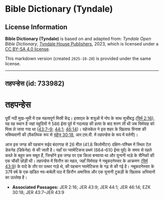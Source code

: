 # Bible Dictionary (Tyndale)

## License Information

**Bible Dictionary (Tyndale)** is based on and adapted from: _Tyndale Open Bible Dictionary_, [Tyndale House Publishers](https://tyndaleopenresources.com/), 2023, which is licensed under a [CC BY-SA 4.0 license](https://creativecommons.org/licenses/by-sa/4.0/legalcode.en).

This markdown version (created `2025-10-20`) is provided under the same license.



--------------------------------

## तहपन्हेस (id: 733982)

तहपन्हेस
========

पूर्वी नदी मुख\-भूमी में एक महत्वपूर्ण मिस्री केंद्र। इस्राएल के शत्रुओं में नोप के साथ सूचीबद्ध ([यिर्म 2:16](https://ref.ly/Jer2:16)), यह वह स्थान है जहां यहूदियों ने 586 ईसा पूर्व में गदल्याह की हत्या के बाद शरण ली थी जब यिर्मयाह को मिस्र ले जाया गया था ([43:7–9](https://ref.ly/Jer43:7-Jer43:9); [44:1](https://ref.ly/Jer44:1); [46:14](https://ref.ly/Jer46:14))। यहेजकेल ने इस शहर के खिलाफ विनाश की भविष्यवाणी की (वैकल्पिक रूप से [यहेज 30:18](https://ref.ly/Ezek30:18), आर.एस.वी. में तहपन्हेस के रूप में वर्तनी)। 

आज इस जगह की पहचान सईद बंदरगाह से 26 मील (41\.8 किलोमीटर) दक्षिण\-पश्चिम में स्थित टेल डेफनेह (डिफेनेह) से की जाती है। यहाँ पर प्सामेटिकस प्रथमं (664–610 ईसा पूर्व) के समय से पहले कब्ज़े के बहुत कम सबूत हैं, जिन्होंने इस जगह पर एक किला बनवाया था और यूनानी भाड़े के सैनिकों की एक चौकी छोड़ी थी। तहपन्हेस में फिरौन का महल, जहाँ यिर्मयाह ने नबूकदनेस्सर के आक्रमण ([यिर्म 43:9](https://ref.ly/Jer43:9)) के वादे के तौर पर पत्थर गाड़े थे, की पहचान प्सामेटिकस के गढ़ से की गई है। नबूकदनेस्सर के 37वें वर्ष के एक खंडित नव\-बाबेली पाठ में फ़िरौन अमासिस और एक यूनानी टुकड़ी के खिलाफ अभियानों का उल्लेख है।

* **Associated Passages:** JER 2:16; JER 43:9; JER 44:1; JER 46:14; EZK 30:18; JER 43:7–JER 43:9

